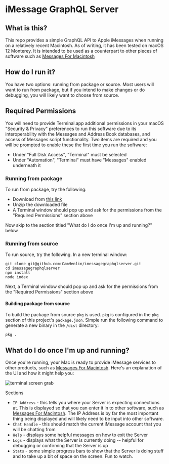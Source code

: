 # iMessage GraphQL Server

## What is this?
This repo provides a simple GraphQL API to Apple iMessages when running on a relatively recent Macintosh. As of writing, it has been tested on macOS 12 Monterey. It is intended to be used as a counterpart to other pieces of software such as [Messages For Macintosh](https://github.com/CamHenlin/MessagesForMacintosh)

## How do I run it?
You have two options: running from package or source. Most users will want to run from package, but if you intend to make changes or do debugging, you will likely want to choose from source.

## Required Permissions
You will need to provide Terminal.app additional permissions in your macOS "Security & Privacy" preferences to run this software due to its interoperability with the Messages and Address Book databases, and access of Messages script functionality. Two items are required and you will be prompted to enable these the first time you run the software:

- Under "Full Disk Access", "Terminal" must be selected
- Under "Automation", "Terminal" must have "Messages" enabled underneath it

### Running from package
To run from package, try the following:

- Download from [this link](https://github.com/CamHenlin/imessagegraphqlserver/raw/main/dist/imessagegraphqlserver.zip)
- Unzip the downloaded file
- A Terminal window should pop up and ask for the permissions from the "Required Permissions" section above

Now skip to the section titled "What do I do once I'm up and running?" below

### Running from source
To run source, try the following. In a new terminal window:

```
git clone git@github.com:CamHenlin/imessagegraphqlserver.git
cd imessagegraphqlserver
npm install
node index
```

Next, a Terminal window should pop up and ask for the permissions from the "Required Permissions" section above

#### Building package from source
To build the package from source `pkg` is used. `pkg` is configured in the `pkg` section of this project's `package.json`. Simple run the following command to generate a new binary in the `/dist` directory:

```
pkg .
```

## What do I do once I'm up and running?
Once you're running, your Mac is ready to provide iMessage services to other products, such as [Messages For Macintosh](https://github.com/CamHenlin/MessagesForMacintosh). Here's an explanation of the UI and how it might help you:

![terminal screen grab](https://henlin.net/images/mfmserverscreengrab.png)

Sections
- `IP Address` - this tells you where your Server is expecting connections at. This is displayed so that you can enter it in to other software, such as [Messages For Macintosh](https://github.com/CamHenlin/MessagesForMacintosh). The IP Address is by far the most important thing being displayed and will likely need to be input into other software.
- `Chat Handle` - this should match the current iMessage account that you will be chatting from
- `Help` - displays some helpful messages on how to exit the Server
- `Logs` - displays what the Server is currently doing -- helpful for debugging or confirming that the Server is up
- `Stats` - some simple progress bars to show that the Server is doing stuff and to take up a bit of space on the screen. Fun to watch.
